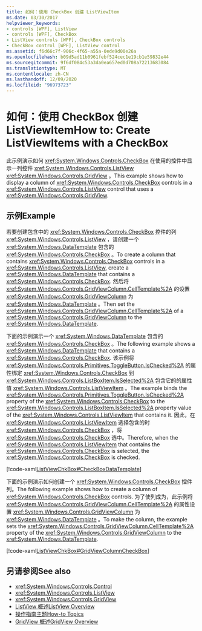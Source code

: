 ```yaml
---
title: 如何：使用 CheckBox 创建 ListViewItem
ms.date: 03/30/2017
helpviewer_keywords:
- controls [WPF], ListView
- controls [WPF], CheckBox
- ListView controls [WPF], CheckBox controls
- CheckBox control [WPF], ListView control
ms.assetid: f6d66c7f-906c-4f65-a55a-0ede9d00e26a
ms.openlocfilehash: b09d5ad11b0961febf524cec1e19cb1e59832e44
ms.sourcegitcommit: 9f6df084c53a3da0ea657ed0d708a72213683084
ms.translationtype: MT
ms.contentlocale: zh-CN
ms.lasthandoff: 12/09/2020
ms.locfileid: "96973723"
---
```

# <a name="how-to-create-listviewitems-with-a-checkbox"></a><span data-ttu-id="2f03f-102">如何：使用 CheckBox 创建 ListViewItem</span><span class="sxs-lookup"><span data-stu-id="2f03f-102">How to: Create ListViewItems with a CheckBox</span></span>
<span data-ttu-id="2f03f-103">此示例演示如何 <xref:System.Windows.Controls.CheckBox> 在使用的控件中显示一列控件 <xref:System.Windows.Controls.ListView> <xref:System.Windows.Controls.GridView> 。</span><span class="sxs-lookup"><span data-stu-id="2f03f-103">This example shows how to display a column of <xref:System.Windows.Controls.CheckBox> controls in a <xref:System.Windows.Controls.ListView> control that uses a <xref:System.Windows.Controls.GridView>.</span></span>  
  
## <a name="example"></a><span data-ttu-id="2f03f-104">示例</span><span class="sxs-lookup"><span data-stu-id="2f03f-104">Example</span></span>  
 <span data-ttu-id="2f03f-105">若要创建包含中的 <xref:System.Windows.Controls.CheckBox> 控件的列 <xref:System.Windows.Controls.ListView> ，请创建一个 <xref:System.Windows.DataTemplate> 包含的 <xref:System.Windows.Controls.CheckBox> 。</span><span class="sxs-lookup"><span data-stu-id="2f03f-105">To create a column that contains <xref:System.Windows.Controls.CheckBox> controls in a <xref:System.Windows.Controls.ListView>, create a <xref:System.Windows.DataTemplate> that contains a <xref:System.Windows.Controls.CheckBox>.</span></span> <span data-ttu-id="2f03f-106">然后将 <xref:System.Windows.Controls.GridViewColumn.CellTemplate%2A> 的设置 <xref:System.Windows.Controls.GridViewColumn> 为 <xref:System.Windows.DataTemplate> 。</span><span class="sxs-lookup"><span data-stu-id="2f03f-106">Then set the <xref:System.Windows.Controls.GridViewColumn.CellTemplate%2A> of a <xref:System.Windows.Controls.GridViewColumn> to the <xref:System.Windows.DataTemplate>.</span></span>  
  
 <span data-ttu-id="2f03f-107">下面的示例演示一个 <xref:System.Windows.DataTemplate> 包含的 <xref:System.Windows.Controls.CheckBox> 。</span><span class="sxs-lookup"><span data-stu-id="2f03f-107">The following example shows a <xref:System.Windows.DataTemplate> that contains a <xref:System.Windows.Controls.CheckBox>.</span></span> <span data-ttu-id="2f03f-108">该示例将 <xref:System.Windows.Controls.Primitives.ToggleButton.IsChecked%2A> 的属性绑定 <xref:System.Windows.Controls.CheckBox> 到 <xref:System.Windows.Controls.ListBoxItem.IsSelected%2A> 包含它的的属性值 <xref:System.Windows.Controls.ListViewItem> 。</span><span class="sxs-lookup"><span data-stu-id="2f03f-108">The example binds the <xref:System.Windows.Controls.Primitives.ToggleButton.IsChecked%2A> property of the <xref:System.Windows.Controls.CheckBox> to the <xref:System.Windows.Controls.ListBoxItem.IsSelected%2A> property value of the <xref:System.Windows.Controls.ListViewItem> that contains it.</span></span> <span data-ttu-id="2f03f-109">因此，在 <xref:System.Windows.Controls.ListViewItem> 选择包含的时 <xref:System.Windows.Controls.CheckBox> ，将 <xref:System.Windows.Controls.CheckBox> 选中。</span><span class="sxs-lookup"><span data-stu-id="2f03f-109">Therefore, when the <xref:System.Windows.Controls.ListViewItem> that contains the <xref:System.Windows.Controls.CheckBox> is selected, the <xref:System.Windows.Controls.CheckBox> is checked.</span></span>  
  
 [!code-xaml[ListViewChkBox#CheckBoxDataTemplate](~/samples/snippets/csharp/VS_Snippets_Wpf/ListViewChkBox/CS/window1.xaml#checkboxdatatemplate)]  
  
 <span data-ttu-id="2f03f-110">下面的示例演示如何创建一个 <xref:System.Windows.Controls.CheckBox> 控件列。</span><span class="sxs-lookup"><span data-stu-id="2f03f-110">The following example shows how to create a column of <xref:System.Windows.Controls.CheckBox> controls.</span></span> <span data-ttu-id="2f03f-111">为了使列成为，此示例将 <xref:System.Windows.Controls.GridViewColumn.CellTemplate%2A> 的属性设置 <xref:System.Windows.Controls.GridViewColumn> 为 <xref:System.Windows.DataTemplate> 。</span><span class="sxs-lookup"><span data-stu-id="2f03f-111">To make the column, the example sets the <xref:System.Windows.Controls.GridViewColumn.CellTemplate%2A> property of the <xref:System.Windows.Controls.GridViewColumn> to the <xref:System.Windows.DataTemplate>.</span></span>  
  
 [!code-xaml[ListViewChkBox#GridViewColumnCheckBox](~/samples/snippets/csharp/VS_Snippets_Wpf/ListViewChkBox/CS/window1.xaml#gridviewcolumncheckbox)]  
  
## <a name="see-also"></a><span data-ttu-id="2f03f-112">另请参阅</span><span class="sxs-lookup"><span data-stu-id="2f03f-112">See also</span></span>

- <xref:System.Windows.Controls.Control>
- <xref:System.Windows.Controls.ListView>
- <xref:System.Windows.Controls.GridView>
- [<span data-ttu-id="2f03f-113">ListView 概述</span><span class="sxs-lookup"><span data-stu-id="2f03f-113">ListView Overview</span></span>](listview-overview.md)
- [<span data-ttu-id="2f03f-114">操作指南主题</span><span class="sxs-lookup"><span data-stu-id="2f03f-114">How-to Topics</span></span>](listview-how-to-topics.md)
- [<span data-ttu-id="2f03f-115">GridView 概述</span><span class="sxs-lookup"><span data-stu-id="2f03f-115">GridView Overview</span></span>](gridview-overview.md)
